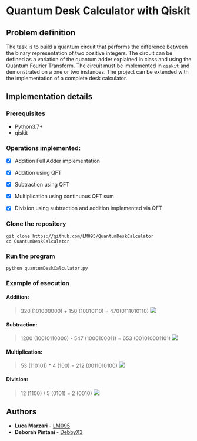 # Quantum Desk Calculator with Qiskit


## Problem definition
The task is to build a quantum circuit that performs the difference between the binary representation of two positive integers. The circuit can be defined as a variation of the quantum adder explained in class and using the Quantum Fourier Transform. The circuit must be implemented in `qiskit` and demonstrated on a one or two instances. The project can be extended with the implementation of a complete desk calculator.






## Implementation details
### Prerequisites
- Python3.7+
- qiskit

### Operations implemented:
- [x] Addition Full Adder implementation
- [x] Addition using QFT
- [x] Subtraction using QFT
- [x] Multiplication using continuous QFT sum
- [x] Division using subtraction and addition implemented via QFT


### Clone the repository

```
git clone https://github.com/LM095/QuantumDeskCalculator
cd QuantumDeskCalculator
```
### Run the program
```
python quantumDeskCalculator.py
```

### Example of esecution

#### Addition:
> 320 (101000000) + 150 (10010110) = 470(0111010110)
![](https://i.imgur.com/LJ6IqbX.png)
#### Subtraction:
> 1200 (10010110000) - 547 (1000100011) = 653 (001010001101)
![](https://i.imgur.com/7R7RZrl.png)
#### Multiplication:
> 53 (110101) * 4 (100) = 212 (0011010100)
![](https://i.imgur.com/lldxkrb.png)
#### Division:
> 12 (1100) / 5 (0101) = 2 (0010)
![](https://i.imgur.com/wlaRhGh.png)



## Authors

* **Luca Marzari** - [LM095](https://github.com/LM095)
* **Deborah Pintani** - [DebbyX3](https://github.com/DebbyX3)
